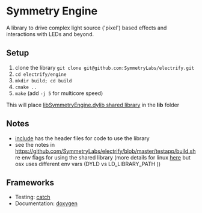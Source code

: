 Symmetry Engine
===============

A library to drive complex light source ('pixel') based effects and interactions with LEDs and beyond.

Setup
-----

1. clone the library `git clone git@github.com:SymmetryLabs/electrify.git`
2. `cd electrify/engine`
3. `mkdir build; cd build`
4. `cmake ..`
5. `make` (add `-j 5` for multicore speed)

This will place [libSymmetryEngine.dylib shared library](http://en.wikipedia.org/wiki/Dynamic_loading) in the **lib** folder

Notes
-----
* [include](https://github.com/SymmetryLabs/electrify/tree/master/engine/include) has the header files for code to use the library
* see the notes in https://github.com/SymmetryLabs/electrify/blob/master/testapp/build.sh re env flags for using the shared library (more details for linux [here](http://www.cprogramming.com/tutorial/shared-libraries-linux-gcc.html) but osx uses different env vars (DYLD vs LD_LIBRARY_PATH ))

Frameworks
-----
* Testing: [catch](https://github.com/philsquared/Catch)
* Documentation: [doxygen](http://www.stack.nl/~dimitri/doxygen/)
